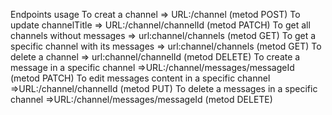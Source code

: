 Endpoints usage
To creat a channel => URL:/channel (metod POST)
To update channelTitle => URL:/channel/channelId (metod PATCH)
To get all channels without messages => url:channel/channels (metod GET)
To get a specific channel with its messages => url:channel/channels (metod GET)
To delete a channel => url:channel/channelId (metod DELETE)
To create a message in a specific channel =>URL:/channel/messages/messageId (metod PATCH)
To edit messages content in a specific channel =>URL:/channel/channelId (metod PUT)
To delete a messages in a specific channel =>URL:/channel/messages/messageId (metod DELETE)




